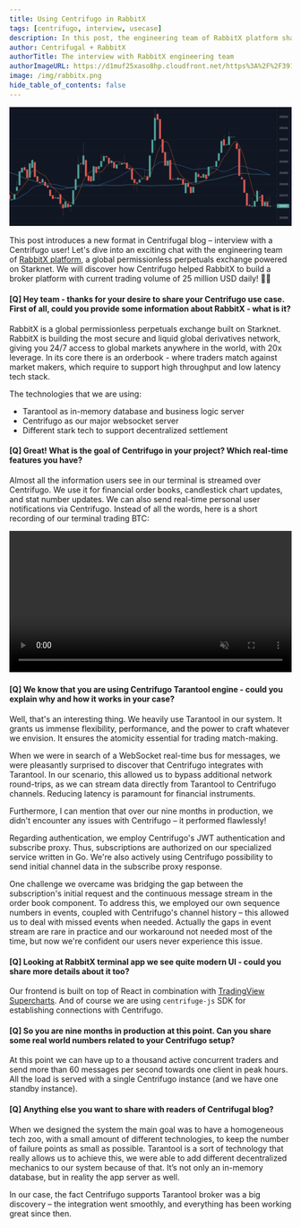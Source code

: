 ```yaml
---
title: Using Centrifugo in RabbitX
tags: [centrifugo, interview, usecase]
description: In this post, the engineering team of RabbitX platform shares details about the usage of Centrifugo in their product.
author: Centrifugal + RabbitX
authorTitle: The interview with RabbitX engineering team
authorImageURL: https://d1muf25xaso8hp.cloudfront.net/https%3A%2F%2F3918ead037b1d3dc3ed05287664aeaed.cdn.bubble.io%2Ff1655453377613x154516784582627620%2FLogo%2520big.png?w=128&h=&auto=compress&dpr=1&fit=max
image: /img/rabbitx.png
hide_table_of_contents: false
---
```


<img src="/img/rabbitx.png" />

This post introduces a new format in Centrifugal blog – interview with a Centrifugo user! Let's dive into an exciting chat with the engineering team of [RabbitX platform](https://landing.rabbitx.io/), a global permissionless perpetuals exchange powered on Starknet. We will discover how Centrifugo helped RabbitX to build a broker platform with current trading volume of 25 million USD daily! 🚀🎉

<!--truncate-->

#### [Q] Hey team - thanks for your desire to share your Centrifugo use case. First of all, could you provide some information about RabbitX - what is it?

RabbitX is a global permissionless perpetuals exchange built on Starknet. RabbitX is building the most secure and liquid global derivatives network, giving you 24/7 access to global markets anywhere in the world, with 20x leverage. In its core there is an orderbook - where traders match against market makers, which require to support high throughput and low latency tech stack.

The technologies that we are using:

* Tarantool as in-memory database and business logic server
* Centrifugo as our major websocket server
* Different stark tech to support decentralized settlement

#### [Q] Great! What is the goal of Centrifugo in your project? Which real-time features you have?

Almost all the information users see in our terminal is streamed over Centrifugo. We use it for financial order books, candlestick chart updates, and stat number updates. We can also send real-time personal user notifications via Centrifugo. Instead of all the words, here is a short recording of our terminal trading BTC:

<video width="100%" loop={true} autoPlay="autoplay" muted controls="" src="/img/rabbitx.mp4?v=1"></video>

#### [Q] We know that you are using Centrifugo Tarantool engine - could you explain why and how it works in your case?

Well, that's an interesting thing. We heavily use Tarantool in our system. It grants us immense flexibility, performance, and the power to craft whatever we envision. It ensures the atomicity essential for trading match-making.

When we were in search of a WebSocket real-time bus for messages, we were pleasantly surprised to discover that Centrifugo integrates with Tarantool. In our scenario, this allowed us to bypass additional network round-trips, as we can stream data directly from Tarantool to Centrifugo channels. Reducing latency is paramount for financial instruments.

Furthermore, I can mention that over our nine months in production, we didn't encounter any issues with Centrifugo – it performed flawlessly!

Regarding authentication, we employ Centrifugo's JWT authentication and subscribe proxy. Thus, subscriptions are authorized on our specialized service written in Go. We're also actively using Centrifugo possibility to send initial channel data in the subscribe proxy response.

One challenge we overcame was bridging the gap between the subscription's initial request and the continuous message stream in the order book component. To address this, we employed our own sequence numbers in events, coupled with Centrifugo's channel history – this allowed us to deal with missed events when needed. Actually the gaps in event stream are rare in practice and our workaround not needed most of the time, but now we're confident our users never experience this issue.

#### [Q] Looking at RabbitX terminal app we see quite modern UI - could you share more details about it too?

Our frontend is built on top of React in combination with [TradingView Supercharts](https://www.tradingview.com/chart/). And of course we are using `centrifuge-js` SDK for establishing connections with Centrifugo.

#### [Q] So you are nine months in production at this point. Can you share some real world numbers related to your Centrifugo setup?

At this point we can have up to a thousand active concurrent traders and send more than 60 messages per second towards one client in peak hours. All the load is served with a single Centrifugo instance (and we have one standby instance).

#### [Q] Anything else you want to share with readers of Centrifugal blog?

When we designed the system the main goal was to have a homogeneous tech zoo, with a small amount of different technologies, to keep the number of failure points as small as possible. Tarantool is a sort of technology that really allows us to achieve this, we were able to add different decentralized mechanics to our system because of that. It’s not only an in-memory database, but in reality the app server as well.

In our case, the fact Centrifugo supports Tarantool broker was a big discovery – the integration went smoothly, and everything has been working great since then.
